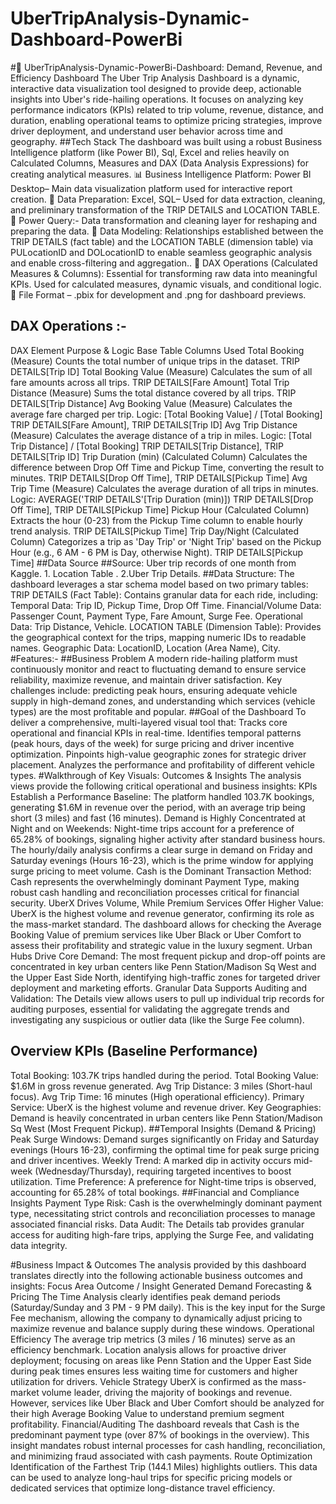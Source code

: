 # UberTripAnalysis-Dynamic-Dashboard-PowerBi
#🚗 UberTripAnalysis-Dynamic-PowerBi-Dashboard: Demand, Revenue, and Efficiency Dashboard
The Uber Trip Analysis Dashboard is a dynamic, interactive data visualization tool designed to provide deep, actionable insights into Uber's ride-hailing operations. It focuses on analyzing key performance indicators (KPIs) related to trip volume, revenue, distance, and duration, enabling operational teams to optimize pricing strategies, improve driver deployment, and understand user behavior across time and geography.
##Tech Stack
The dashboard was built using a robust Business Intelligence platform (like Power BI), Sql, Excel and relies heavily on Calculated Columns, Measures and  DAX (Data Analysis Expressions) for creating analytical measures. 
📊 Business Intelligence Platform: Power BI Desktop– Main data visualization platform used for interactive report creation.
📂 Data Preparation: Excel, SQL– Used for data extraction, cleaning, and preliminary transformation of the TRIP DETAILS and LOCATION TABLE.
📂 Power Query:- Data transformation and cleaning layer for reshaping and preparing the data.
📝 Data Modeling: Relationships established between the TRIP DETAILS (fact table) and the LOCATION TABLE (dimension table) via PULocationID and DOLocationID to enable seamless geographic analysis and enable cross-filtering and aggregation..
🧠 DAX Operations (Calculated Measures & Columns): Essential for transforming raw data into meaningful KPIs. Used for calculated measures, dynamic visuals, and conditional logic.
📁 File Format – .pbix for development and .png for dashboard previews.

## DAX Operations :- 
DAX Element	Purpose & Logic	Base Table Columns Used
Total Booking (Measure)	Counts the total number of unique trips in the dataset.	TRIP DETAILS[Trip ID]
Total Booking Value (Measure)	Calculates the sum of all fare amounts across all trips.	TRIP DETAILS[Fare Amount]
Total Trip Distance (Measure)	Sums the total distance covered by all trips.	TRIP DETAILS[Trip Distance]
Avg Booking Value (Measure)	Calculates the average fare charged per trip. Logic: [Total Booking Value] / [Total Booking]	TRIP DETAILS[Fare Amount], TRIP DETAILS[Trip ID]
Avg Trip Distance (Measure)	Calculates the average distance of a trip in miles. Logic: [Total Trip Distance] / [Total Booking]	TRIP DETAILS[Trip Distance], TRIP DETAILS[Trip ID]
Trip Duration (min) (Calculated Column)	Calculates the difference between Drop Off Time and Pickup Time, converting the result to minutes.	TRIP DETAILS[Drop Off Time], TRIP DETAILS[Pickup Time]
Avg Trip Time (Measure)	Calculates the average duration of all trips in minutes. Logic: AVERAGE('TRIP DETAILS'[Trip Duration (min)])	TRIP DETAILS[Drop Off Time], TRIP DETAILS[Pickup Time]
Pickup Hour (Calculated Column)	Extracts the hour (0-23) from the Pickup Time column to enable hourly trend analysis.	TRIP DETAILS[Pickup Time]
Trip Day/Night (Calculated Column)	Categorizes a trip as 'Day Trip' or 'Night Trip' based on the Pickup Hour (e.g., 6 AM - 6 PM is Day, otherwise Night).	TRIP DETAILS[Pickup Time]
##Data Source
##Source: Uber trip records of one month from Kaggle.
                 1. Location Table .
                 2.Uber Trip Details.
##Data Structure: The dashboard leverages a star schema model based on two primary tables:
TRIP DETAILS (Fact Table): Contains granular data for each ride, including:
Temporal Data: Trip ID, Pickup Time, Drop Off Time.
Financial/Volume Data: Passenger Count, Payment Type, Fare Amount, Surge Fee.
Operational Data: Trip Distance, Vehicle.
LOCATION TABLE (Dimension Table): Provides the geographical context for the trips, mapping numeric IDs to readable names.
Geographic Data: LocationID, Location (Area Name), City.
#Features:-
##Business Problem
A modern ride-hailing platform must continuously monitor and react to fluctuating demand to ensure service reliability, maximize revenue, and maintain driver satisfaction. Key challenges include: predicting peak hours, ensuring adequate vehicle supply in high-demand zones, and understanding which services (vehicle types) are the most profitable and popular.
##Goal of the Dashboard
To deliver a comprehensive, multi-layered visual tool that:
Tracks core operational and financial KPIs in real-time.
Identifies temporal patterns (peak hours, days of the week) for surge pricing and driver incentive optimization.
Pinpoints high-value geographic zones for strategic driver placement.
Analyzes the performance and profitability of different vehicle types.
#Walkthrough of Key Visuals: Outcomes & Insights
The analysis views provide the following critical operational and business insights:
KPIs Establish a Performance Baseline:
The platform handled 103.7K bookings, generating $1.6M in revenue over the period, with an average trip being short (3 miles) and fast (16 minutes).
Demand is Highly Concentrated at Night and on Weekends:
Night-time trips account for a preference of 65.28% of bookings, signaling higher activity after standard business hours.
The hourly/daily analysis confirms a clear surge in demand on Friday and Saturday evenings (Hours 16-23), which is the prime window for applying surge pricing to meet volume.
Cash is the Dominant Transaction Method:
Cash represents the overwhelmingly dominant Payment Type, making robust cash handling and reconciliation processes critical for financial security.
UberX Drives Volume, While Premium Services Offer Higher Value:
UberX is the highest volume and revenue generator, confirming its role as the mass-market standard.
The dashboard allows for checking the Average Booking Value of premium services like Uber Black or Uber Comfort to assess their profitability and strategic value in the luxury segment.
Urban Hubs Drive Core Demand:
The most frequent pickup and drop-off points are concentrated in key urban centers like Penn Station/Madison Sq West and the Upper East Side North, identifying high-traffic zones for targeted driver deployment and marketing efforts.
Granular Data Supports Auditing and Validation:
The Details view allows users to pull up individual trip records for auditing purposes, essential for validating the aggregate trends and investigating any suspicious or outlier data (like the Surge Fee column).

## Overview KPIs (Baseline Performance)
Total Booking: 103.7K trips handled during the period.
Total Booking Value: $1.6M in gross revenue generated.
Avg Trip Distance: 3 miles (Short-haul focus).
Avg Trip Time: 16 minutes (High operational efficiency).
Primary Service: UberX is the highest volume and revenue driver.
Key Geographies: Demand is heavily concentrated in urban centers like Penn Station/Madison Sq West (Most Frequent Pickup).
##Temporal Insights (Demand & Pricing)
Peak Surge Windows: Demand surges significantly on Friday and Saturday evenings (Hours 16-23), confirming the optimal time for peak surge pricing and driver incentives.
Weekly Trend: A marked dip in activity occurs mid-week (Wednesday/Thursday), requiring targeted incentives to boost utilization.
Time Preference: A preference for Night-time trips is observed, accounting for 65.28% of total bookings.
##Financial and Compliance Insights
Payment Type Risk: Cash is the overwhelmingly dominant payment type, necessitating strict controls and reconciliation processes to manage associated financial risks.
Data Audit: The Details tab provides granular access for auditing high-fare trips, applying the Surge Fee, and validating data integrity.

#Business Impact & Outcomes
The analysis provided by this dashboard translates directly into the following actionable business outcomes and insights:
Focus Area	Outcome / Insight Generated
Demand Forecasting & Pricing	The Time Analysis clearly identifies peak demand periods (Saturday/Sunday and 3 PM - 9 PM daily). This is the key input for the Surge Fee mechanism, allowing the company to dynamically adjust pricing to maximize revenue and balance supply during these windows.
Operational Efficiency	The average trip metrics (3 miles / 16 minutes) serve as an efficiency benchmark. Location analysis allows for proactive driver deployment; focusing on areas like Penn Station and the Upper East Side during peak times ensures less waiting time for customers and higher utilization for drivers.
Vehicle Strategy	UberX is confirmed as the mass-market volume leader, driving the majority of bookings and revenue. However, services like Uber Black and Uber Comfort should be analyzed for their high Average Booking Value to understand premium segment profitability.
Financial/Auditing	The dashboard reveals that Cash is the predominant payment type (over 87% of bookings in the overview). This insight mandates robust internal processes for cash handling, reconciliation, and minimizing fraud associated with cash payments.
Route Optimization	Identification of the Farthest Trip (144.1 Miles) highlights outliers. This data can be used to analyze long-haul trips for specific pricing models or dedicated services that optimize long-distance travel efficiency.
